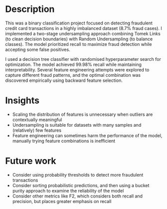 # Description
This was a binary classification project focused on detecting fraudulent credit card transactions in a highly imbalanced dataset (8.7% fraud cases). I implemented a two-stage undersampling approach combining Tomek Links (to clean decision boundaries) with Random Undersampling (to balance classes). The model prioritized recall to maximize fraud detection while accepting some false positives.

I used a decision tree classifier with randomised hyperparameter search for optimization. The model achieved 99.98% recall while maintaining interpretability. Several feature engineering attempts were explored to capture different fraud patterns, and the optimal combination was discovered empirically using backward feature selection.

# Insights
- Scaling the distribution of features is unnecessary when outliers are contextually meaningful
- Undersampling is suitable for datasets with many samples and (relatively) few features
- Feature engineering can sometimes harm the performance of the model, manually trying feature combinations is inefficient

# Future work
- Consider using probability thresholds to detect more fraudulent transactions
- Consider sorting probabilistic predictions, and then using a bucket purity approach to examine the reliability of the model
- Consider other metrics like F2, which considers both recall and precision, but places greater emphasis on recall
